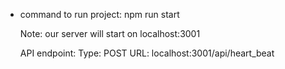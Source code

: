 - command to run project:
  npm run start

  Note: our server will start on localhost:3001

  API endpoint:
  Type: POST
  URL: localhost:3001/api/heart_beat
